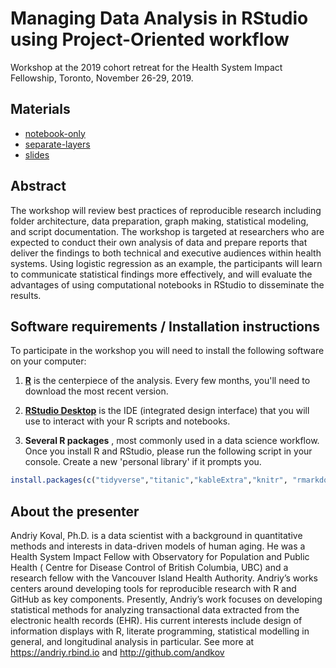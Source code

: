 # Managing Data Analysis in RStudio using Project-Oriented workflow
Workshop at the 2019 cohort retreat for the Health System Impact Fellowship, Toronto, November 26-29, 2019. 

## Materials
- [notebook-only](https://raw.githack.com/andkov/hsif-2019-data-analysis/master/analysis/titanic-notebook-only/titanic-notebook.html)
- [separate-layers](https://raw.githack.com/andkov/hsif-2019-data-analysis/master/analysis/titanic-separate-layers/titanic.html)
- [slides](libs/materials/hsif-2019-toronto-workshop-slides.pds)

## Abstract

The workshop will review best practices of reproducible research including folder architecture, data preparation, graph making, statistical modeling, and script documentation. The workshop is targeted at researchers who are expected to conduct their own analysis of data and prepare reports that deliver the findings to both technical and executive audiences within health systems. Using logistic regression as an example, the participants will learn to communicate statistical findings more effectively, and will evaluate the advantages of using computational notebooks in RStudio to disseminate the results.

## Software requirements / Installation instructions

To participate in the workshop you will need to install the following software on your computer:

1. **[R](http://cran.r-project.org/)** is the centerpiece of the analysis. Every few months, you'll need to download the most recent version. 

2. **[RStudio Desktop](http://www.rstudio.com/ide/download/desktop)** is the IDE (integrated design interface) that you will use to interact with your R scripts and notebooks.

3. **Several R packages** , most commonly used in a data science workflow. Once you install R and RStudio, please run the following script in your console.  Create a new 'personal library' if it prompts you.

```r
install.packages(c("tidyverse","titanic","kableExtra","knitr", "rmarkdown","DT","scales", "RColorBrewer", "explore"))
```

## About the presenter

Andriy Koval, Ph.D. is a data scientist with a background in quantitative methods and interests in data-driven models of human aging. He was a Health System Impact Fellow with Observatory for Population and Public Health ( Centre for Disease Control of British Columbia, UBC) and a research fellow with the Vancouver Island Health Authority. Andriy’s works centers around developing tools for reproducible research with R and GitHub as key components. Presently, Andriy’s work focuses on developing statistical methods for analyzing transactional data extracted from the electronic health records (EHR). His current interests include design of information displays with R, literate programming, statistical modelling in general, and longitudinal analysis in particular. See more at https://andriy.rbind.io and http://github.com/andkov
